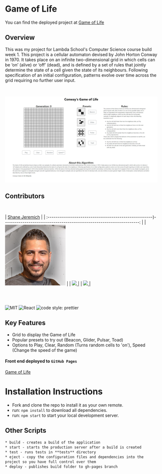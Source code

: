 # Game of Life

You can find the deployed project at [Game of Life](https://sjeremich23.github.io/Game-of-Life/)

## Overview

This was my project for Lambda School's Computer Science course build week 1. This project is a cellular automaton devised by John Horton Conway in 1970. It takes place on an infinite two-dimensional grid in which cells can be ‘on’ (alive) or ‘off’ (dead), and is defined by a set of rules that jointly determine the state of a cell given the state of its neighbours. Following specification of an initial configuration, patterns evolve over time across the grid requiring no further user input.

<br>

![Game of Life](/public/images/screenshot.jpg)

## Contributors

<br>

| [Shane Jeremich](https://github.com/sjeremich23) |
| :------------------------------------------------------)----------------------------------------------------------------------: |
| [<img src="public/images/shane.png" width = "200" />](https://github.com/sjeremich23) |
| [<img src="https://github.com/favicon.ico" width="15"> ](https://github.com/sjeremich23) |
| [ <img src="https://static.licdn.com/sc/h/al2o9zrvru7aqj8e1x2rzsrca" width="15"> ](https://www.linkedin.com/in/shanejeremich/) |

<br>
<br>

![MIT](https://img.shields.io/packagist/l/doctrine/orm.svg)
![React](https://img.shields.io/badge/react-v16.13.1-blue.svg)
![code style: prettier](https://img.shields.io/badge/code_style-prettier-ff69b4.svg?style=flat-square)

## Key Features

- Grid to display the Game of Life
- Popular presets to try out (Beacon, Glider, Pulsar, Toad)
- Options to Play, Clear, Random (Turns random cells to 'on'), Speed (Change the speed of the game)

#### Front end deployed to `GitHub Pages`

[Game of Life](https://sjeremich23.github.io/Game-of-Life/)

# Installation Instructions

- Fork and clone the repo to install it as your own remote.
- run: `npm install` to download all dependencies.
- run: `npm start` to start your local development server.

## Other Scripts

    * build - creates a build of the application
    * start - starts the production server after a build is created
    * test - runs tests in **tests** directory
    * eject - copy the configuration files and dependencies into the project so you have full control over them
    * deploy - publishes build folder to gh-pages branch
